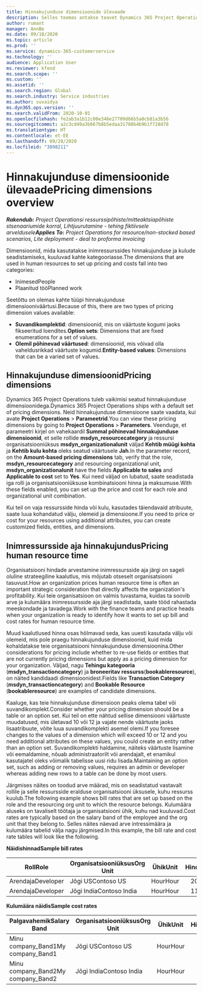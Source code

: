 ```yaml
---
title: Hinnakujunduse dimensioonide ülevaade
description: Selles teemas antakse teavet Dynamics 365 Project Operationsi hinnakujunduse dimensioonide kohta.
author: rumant
manager: AnnBe
ms.date: 09/18/2020
ms.topic: article
ms.prod: ''
ms.service: dynamics-365-customerservice
ms.technology: ''
audience: Application User
ms.reviewer: kfend
ms.search.scope: ''
ms.custom: ''
ms.assetid: ''
ms.search.region: Global
ms.search.industry: Service industries
ms.author: suvaidya
ms.dyn365.ops.version: ''
ms.search.validFrom: 2020-10-01
ms.openlocfilehash: fe2ab3a1b12c00e346e27709d66b5a0cb81a3b56
ms.sourcegitcommit: a2c3cd49a3b667b8b5edaa31788b4b9b1f728d78
ms.translationtype: HT
ms.contentlocale: et-EE
ms.lasthandoff: 09/28/2020
ms.locfileid: "3898211"
---
```

# <a name="pricing-dimensions-overview"></a><span data-ttu-id="4f9e0-103">Hinnakujunduse dimensioonide ülevaade</span><span class="sxs-lookup"><span data-stu-id="4f9e0-103">Pricing dimensions overview</span></span>

<span data-ttu-id="4f9e0-104">_**Rakendub:** Project Operationsi ressurssipõhiste/mitteaktsiapõhiste stsenaariumide korral,  Lihtjuurutamine - tehing fiktiivsele arveldusele_</span><span class="sxs-lookup"><span data-stu-id="4f9e0-104">_**Applies To:** Project Operations for resource/non-stocked based scenarios, Lite deployment - deal to proforma invoicing_</span></span>

<span data-ttu-id="4f9e0-105">Dimensioonid, mida kasutatakse inimressurssides hinnakujunduse ja kulude seadistamiseks, kuuluvad kahte kategooriasse.</span><span class="sxs-lookup"><span data-stu-id="4f9e0-105">The dimensions that are used in human resources to set up pricing and costs fall into two categories:</span></span>

- <span data-ttu-id="4f9e0-106">Inimesed</span><span class="sxs-lookup"><span data-stu-id="4f9e0-106">People</span></span>
- <span data-ttu-id="4f9e0-107">Plaanitud töö</span><span class="sxs-lookup"><span data-stu-id="4f9e0-107">Planned work</span></span>

<span data-ttu-id="4f9e0-108">Seetõttu on olemas kahte tüüpi hinnakujunduse dimensiooniväärtusi.</span><span class="sxs-lookup"><span data-stu-id="4f9e0-108">Because of this, there are two types of pricing dimension values available:</span></span>

- <span data-ttu-id="4f9e0-109">**Suvandikomplektid**: dimensioonid, mis on väärtuste kogumi jaoks fikseeritud loendites.</span><span class="sxs-lookup"><span data-stu-id="4f9e0-109">**Option sets**: Dimensions that are fixed enumerations for a set of values.</span></span>
- <span data-ttu-id="4f9e0-110">**Olemil põhinevad väärtused**: dimensioonid, mis võivad olla vaheldusrikkad väärtuste kogumid.</span><span class="sxs-lookup"><span data-stu-id="4f9e0-110">**Entity-based values**: Dimensions that can be a varied set of values.</span></span>

## <a name="pricing-dimensions"></a><span data-ttu-id="4f9e0-111">Hinnakujunduse dimensioonid</span><span class="sxs-lookup"><span data-stu-id="4f9e0-111">Pricing dimensions</span></span>

<span data-ttu-id="4f9e0-112">Dynamics 365 Project Operations tuleb vaikimisi seatud hinnakujunduse dimensioonidega.</span><span class="sxs-lookup"><span data-stu-id="4f9e0-112">Dynamics 365 Project Operations ships with a default set of pricing dimensions.</span></span> <span data-ttu-id="4f9e0-113">Neid hinnakujunduse dimensioone saate vaadata, kui avate **Project Operations** > **Parameetrid**.</span><span class="sxs-lookup"><span data-stu-id="4f9e0-113">You can view these pricing dimensions by going to **Project Operations** > **Parameters**.</span></span> <span data-ttu-id="4f9e0-114">Veenduge, et parameetri kirjel on vahekaardil **Summal põhinevad hinnakujunduse dimensioonid**, et selle rollide **msdyn_resourcecategory** ja ressursi organisatsiooniüksus **msdyn_organizationalunit** väljad **Kehtib müügi kohta** ja **Kehtib kulu kohta** oleks seatud väärtusele **Jah**.</span><span class="sxs-lookup"><span data-stu-id="4f9e0-114">In the parameter record, on the **Amount-based pricing dimensions** tab, verify that the role, **msdyn_resourcecategory** and resourcing organizational unit, **msdyn_organizationalunit** have the fields **Applicable to sales** and **Applicable to cost** set to **Yes**.</span></span> <span data-ttu-id="4f9e0-115">Kui need väljad on lubatud, saate seadistada iga rolli ja organisatsiooniüksuse kombinatsiooni hinna ja maksumuse.</span><span class="sxs-lookup"><span data-stu-id="4f9e0-115">With these fields enabled, you can set up the price and cost for each role and organizational unit combination.</span></span>

<span data-ttu-id="4f9e0-116">Kui teil on vaja ressursside hinda või kulu, kasutades täiendavaid atribuute, saate luua kohandatud välju, olemeid ja dimensioone.</span><span class="sxs-lookup"><span data-stu-id="4f9e0-116">If you need to price or cost for your resources using additional attributes, you can create customized fields, entities, and dimensions.</span></span>

## <a name="pricing-human-resource-time"></a><span data-ttu-id="4f9e0-117">Inimressursside aja hinnakujundus</span><span class="sxs-lookup"><span data-stu-id="4f9e0-117">Pricing human resource time</span></span>
<span data-ttu-id="4f9e0-118">Organisatsiooni hindade arvestamine inimressursside aja järgi on sageli oluline strateegiline kaalutlus, mis mõjutab otseselt organisatsiooni tasuvust.</span><span class="sxs-lookup"><span data-stu-id="4f9e0-118">How an organization prices human resource time is often an important strategic consideration that directly affects the organization's profitability.</span></span> <span data-ttu-id="4f9e0-119">Kui teie organisatsioon on valmis tuvastama, kuidas ta soovib arve ja kulumäära inimressursside aja järgi seadistada, saate tööd rahastada meeskondade ja tavadega.</span><span class="sxs-lookup"><span data-stu-id="4f9e0-119">Work with the finance teams and practice heads when your organization is ready to identify how it wants to set up bill and cost rates for human resource time.</span></span>

<span data-ttu-id="4f9e0-120">Muud kaalutlused hinna osas hõlmavad seda, kas uuesti kasutada välju või olemeid, mis pole praegu hinnakujunduse dimensioonid, kuid mida kohaldatakse teie organisatsiooni hinnakujunduse dimensioonina.</span><span class="sxs-lookup"><span data-stu-id="4f9e0-120">Other considerations for pricing include whether to re-use fields or entities that are not currently pricing dimensions but apply as a pricing dimension for your organization.</span></span> <span data-ttu-id="4f9e0-121">Väljad, nagu **Tehingu kategooria** (**msdyn_transactioncategory**) ja **broneeritav ressurss**(**bookableresource**), on näited kandidaadi dimensioonidest.</span><span class="sxs-lookup"><span data-stu-id="4f9e0-121">Fields like **Transaction Category** (**msdyn_transactioncategory**) and **Bookable Resource** (**bookableresource**) are examples of candidate dimensions.</span></span> 

<span data-ttu-id="4f9e0-122">Kaaluge, kas teie hinnakujunduse dimensioon peaks olema tabel või suvandikomplekt.</span><span class="sxs-lookup"><span data-stu-id="4f9e0-122">Consider whether your pricing dimension should be a table or an option set.</span></span> <span data-ttu-id="4f9e0-123">Kui teil on ette nähtud sellise dimensiooni väärtuste muudatused, mis ületavad 10 või 12 ja vajate nende väärtuste jaoks lisaatribuute, võite luua suvandikomplekti asemel olemi.</span><span class="sxs-lookup"><span data-stu-id="4f9e0-123">If you foresee changes to the values of a dimension which will exceed 10 or 12 and you need additional attributes on these values, you could create an entity rather than an option set.</span></span> <span data-ttu-id="4f9e0-124">Suvandikomplekti haldamine, näiteks väärtuste lisamine või eemaldamine, nõuab administraatorilt või arendajalt, et enamikul kasutajatel oleks võimalik tabelisse uusi ridu lisada.</span><span class="sxs-lookup"><span data-stu-id="4f9e0-124">Maintaining an option set, such as adding or removing values, requires an admin or developer whereas adding new rows to a table can be done by most users.</span></span>

<span data-ttu-id="4f9e0-125">Järgmises näites on toodud arve määrad, mis on seadistatud vastavalt rollile ja selle ressursside eralduse organisatsiooni üksusele, kuhu ressurss kuulub.</span><span class="sxs-lookup"><span data-stu-id="4f9e0-125">The following example shows bill rates that are set up based on the role and the resourcing org unit to which the resource belongs.</span></span> <span data-ttu-id="4f9e0-126">Kulumäära aluseks on tavaliselt töötaja ja organisatsiooni ühik, kuhu nad kuuluvad.</span><span class="sxs-lookup"><span data-stu-id="4f9e0-126">Cost rates are typically based on the salary band of the employee and the org unit that they belong to.</span></span> <span data-ttu-id="4f9e0-127">Selles näites näevad arve intressimäära ja kulumäära tabelid välja nagu järgmised.</span><span class="sxs-lookup"><span data-stu-id="4f9e0-127">In this example, the bill rate and cost rate tables will look like the following.</span></span>

<span data-ttu-id="4f9e0-128">**Näidishinnad**</span><span class="sxs-lookup"><span data-stu-id="4f9e0-128">**Sample bill rates**</span></span>

| <span data-ttu-id="4f9e0-129">Roll</span><span class="sxs-lookup"><span data-stu-id="4f9e0-129">Role</span></span>        | <span data-ttu-id="4f9e0-130">Organisatsiooniüksus</span><span class="sxs-lookup"><span data-stu-id="4f9e0-130">Org Unit</span></span>    |<span data-ttu-id="4f9e0-131">Ühik</span><span class="sxs-lookup"><span data-stu-id="4f9e0-131">Unit</span></span>      |<span data-ttu-id="4f9e0-132">Hind</span><span class="sxs-lookup"><span data-stu-id="4f9e0-132">Price</span></span>      |<span data-ttu-id="4f9e0-133">Valuuta</span><span class="sxs-lookup"><span data-stu-id="4f9e0-133">Currency</span></span>  |
| ------------|-------------|----------|----------:|----------|
| <span data-ttu-id="4f9e0-134">Arendaja</span><span class="sxs-lookup"><span data-stu-id="4f9e0-134">Developer</span></span>   | <span data-ttu-id="4f9e0-135">Jõgi US</span><span class="sxs-lookup"><span data-stu-id="4f9e0-135">Contoso US</span></span>  |<span data-ttu-id="4f9e0-136">Hour</span><span class="sxs-lookup"><span data-stu-id="4f9e0-136">Hour</span></span> | <span data-ttu-id="4f9e0-137">200</span><span class="sxs-lookup"><span data-stu-id="4f9e0-137">200</span></span>|<span data-ttu-id="4f9e0-138">USD</span><span class="sxs-lookup"><span data-stu-id="4f9e0-138">USD</span></span>     |
| <span data-ttu-id="4f9e0-139">Arendaja</span><span class="sxs-lookup"><span data-stu-id="4f9e0-139">Developer</span></span>   | <span data-ttu-id="4f9e0-140">Jõgi India</span><span class="sxs-lookup"><span data-stu-id="4f9e0-140">Contoso India</span></span> |<span data-ttu-id="4f9e0-141">Hour</span><span class="sxs-lookup"><span data-stu-id="4f9e0-141">Hour</span></span>|   <span data-ttu-id="4f9e0-142">112</span><span class="sxs-lookup"><span data-stu-id="4f9e0-142">112</span></span>|<span data-ttu-id="4f9e0-143">USD</span><span class="sxs-lookup"><span data-stu-id="4f9e0-143">USD</span></span>     |


<span data-ttu-id="4f9e0-144">**Kulumäära näidis**</span><span class="sxs-lookup"><span data-stu-id="4f9e0-144">**Sample cost rates**</span></span>

| <span data-ttu-id="4f9e0-145">Palgavahemik</span><span class="sxs-lookup"><span data-stu-id="4f9e0-145">Salary Band</span></span>     | <span data-ttu-id="4f9e0-146">Organisatsiooniüksus</span><span class="sxs-lookup"><span data-stu-id="4f9e0-146">Org Unit</span></span>    |<span data-ttu-id="4f9e0-147">Ühik</span><span class="sxs-lookup"><span data-stu-id="4f9e0-147">Unit</span></span>      |<span data-ttu-id="4f9e0-148">Hind</span><span class="sxs-lookup"><span data-stu-id="4f9e0-148">Price</span></span>      |<span data-ttu-id="4f9e0-149">Valuuta</span><span class="sxs-lookup"><span data-stu-id="4f9e0-149">Currency</span></span>  |
| ----------------|-------------|----------|----------:|----------|
| <span data-ttu-id="4f9e0-150">Minu company_Band1</span><span class="sxs-lookup"><span data-stu-id="4f9e0-150">My company_Band1</span></span> | <span data-ttu-id="4f9e0-151">Jõgi US</span><span class="sxs-lookup"><span data-stu-id="4f9e0-151">Contoso US</span></span>  |<span data-ttu-id="4f9e0-152">Hour</span><span class="sxs-lookup"><span data-stu-id="4f9e0-152">Hour</span></span> | <span data-ttu-id="4f9e0-153">145</span><span class="sxs-lookup"><span data-stu-id="4f9e0-153">145</span></span>|<span data-ttu-id="4f9e0-154">USD</span><span class="sxs-lookup"><span data-stu-id="4f9e0-154">USD</span></span>     |
| <span data-ttu-id="4f9e0-155">Minu company_Band2</span><span class="sxs-lookup"><span data-stu-id="4f9e0-155">My company_Band2</span></span> | <span data-ttu-id="4f9e0-156">Jõgi India</span><span class="sxs-lookup"><span data-stu-id="4f9e0-156">Contoso India</span></span> |<span data-ttu-id="4f9e0-157">Hour</span><span class="sxs-lookup"><span data-stu-id="4f9e0-157">Hour</span></span>|   <span data-ttu-id="4f9e0-158">67</span><span class="sxs-lookup"><span data-stu-id="4f9e0-158">67</span></span>|<span data-ttu-id="4f9e0-159">USD</span><span class="sxs-lookup"><span data-stu-id="4f9e0-159">USD</span></span>     |
